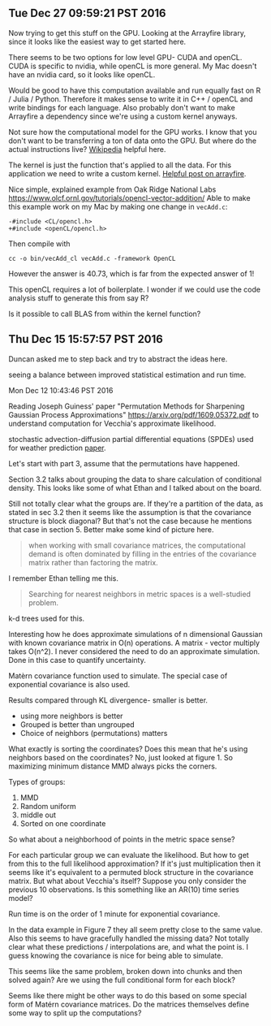 ## Tue Dec 27 09:59:21 PST 2016

Now trying to get this stuff on the GPU. Looking at the Arrayfire library,
since it looks like the easiest way to get started here.

There seems to be two options for low level GPU- CUDA and openCL. CUDA is
specific to nvidia, while openCL is more general. My Mac doesn't have
an nvidia card, so it looks like openCL.

Would be good to have this computation available and run equally fast on R
/ Julia / Python. Therefore it makes sense to write it in C++ / openCL and
write bindings for each language. Also probably don't want to make
Arrayfire a dependency since we're using a custom kernel anyways.

Not sure how the computational model for the GPU works. I know that you
don't want to be transferring a ton of data onto the GPU. But where do the
actual instructions live?
[Wikipedia](https://en.wikipedia.org/wiki/General-purpose_computing_on_graphics_processing_units)
helpful here.

The kernel is just the function that's applied to all the data. For this
application we need to write a custom kernel. [Helpful
post on arrayfire](http://arrayfire.com/custom-kernels-with-arrayfire/).

Nice simple, explained example from Oak Ridge National Labs
https://www.olcf.ornl.gov/tutorials/opencl-vector-addition/ 
Able to make this example work on my Mac by making one change in
`vecAdd.c`:
```
-#include <CL/opencl.h>
+#include <openCL/opencl.h>
```
Then compile with
```
cc -o bin/vecAdd_cl vecAdd.c -framework OpenCL
```
However the answer is 40.73, which is far from the expected answer of 1!

This openCL requires a lot of boilerplate. I wonder if we could use the
code analysis stuff to generate this from say R?

Is it possible to call BLAS from within the kernel function?


## Thu Dec 15 15:57:57 PST 2016

Duncan asked me to step back and try to abstract the ideas here.

seeing a balance between improved statistical estimation and
run time.


Mon Dec 12 10:43:46 PST 2016

Reading Joseph Guiness' paper "Permutation Methods for Sharpening
Gaussian Process Approximations" https://arxiv.org/pdf/1609.05372.pdf
to understand computation for Vecchia's approximate likelihood.

stochastic advection-diffusion partial differential equations (SPDEs)
used for weather prediction
[paper](https://www.researchgate.net/profile/Hans_Kuensch/publication/224861441_SPDE_based_modeling_of_large_space-time_data_sets/links/53e87e9a0cf21cc29fdc63e3.pdf).

Let's start with part 3, assume that the permutations have happened.

Section 3.2 talks about grouping the data to share calculation of
conditional density. This looks like some of what Ethan and I talked about on the
board.

Still not totally clear what the groups are. If they're a partition of the
data, as stated in sec 3.2 then it seems like the assumption is that the
covariance structure is block diagonal? But that's not the case because
he mentions that case in section 5. Better make some kind of picture here.

> when working with small covariance matrices, the computational demand is
> often dominated by filling in the entries of the covariance matrix rather
> than factoring the matrix.

I remember Ethan telling me this.

> Searching for nearest neighbors in metric spaces is a well-studied
> problem.

k-d trees used for this.

Interesting how he does approximate simulations of n dimensional Gaussian
with known covariance matrix in O(n) operations. A matrix - vector multiply
takes O(n^2). I never considered the need to do an approximate simulation.
Done in this case to quantify uncertainty.

Matèrn covariance function used to simulate. The special case of
exponential covariance is also used.

Results compared through KL divergence- smaller is better.
- using more neighbors is better
- Grouped is better than ungrouped
- Choice of neighbors (permutations) matters

What exactly is sorting the coordinates? Does this mean that he's using
neighbors based on the coordinates? No, just looked at figure 1. So
maximizing minimum distance MMD always picks the corners.

Types of groups:
1. MMD
2. Random uniform
3. middle out
4. Sorted on one coordinate

So what about a neighborhood of points in the metric space sense?

For each particular group we can evaluate the likelihood. But how to get
from this to the full likelihood approximation? If it's just multiplication
then it seems like it's equivalent to a permuted block structure in the
covariance matrix. But what about Vecchia's itself? Suppose you only
consider the previous 10 observations. Is this something like an AR(10)
time series model?

Run time is on the order of 1 minute for exponential covariance.

In the data example in Figure 7 they all seem pretty close to the same
value. Also this seems to have gracefully handled the missing data? Not
totally clear what these predictions / interpolations are, and what the
point is. I guess knowing the covariance is nice for being able to
simulate.

This seems like the same problem, broken down into chunks and then solved
again? Are we using the full conditional form for each block?

Seems like there might be other ways to do this based on some special form
of Matérn covariance matrices. Do the matrices themselves define some way
to split up the computations?
